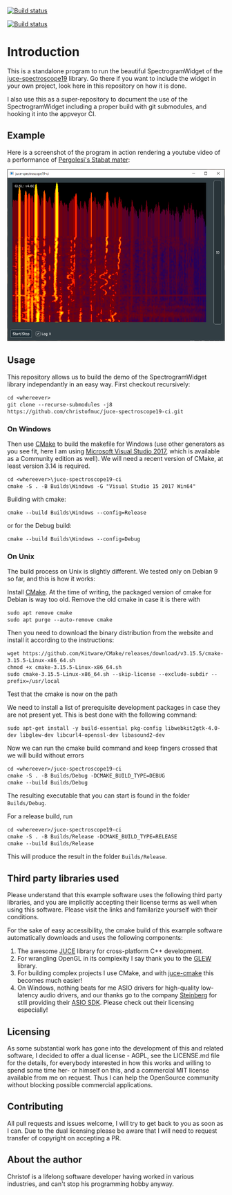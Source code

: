 [![Build status](https://ci.appveyor.com/api/projects/status/31pntnp3bhs0dyrv?svg=true)](https://ci.appveyor.com/project/christofmuc/juce-spectroscope19-ci)

[![Build status](https://ci.appveyor.com/api/projects/status/31pntnp3bhs0dyrv/branch/master?svg=true)](https://ci.appveyor.com/project/christofmuc/juce-spectroscope19-ci/branch/master)

# Introduction

This is a standalone program to run the beautiful SpectrogramWidget of the [juce-spectroscope19](https://github.com/christofmuc/juce-spectroscope19) library. Go there if you want to include the widget in your own project, look here in this repository on how it is done. 

I also use this as a super-repository to document the use of the SpectrogramWidget including a proper build with git submodules, and hooking it into the appveyor CI.

## Example

Here is a screenshot of the program in action rendering a youtube video of a performance of [Pergolesi's Stabat mater](https://www.youtube.com/watch?v=FjJ02agjjdo):

![A picture of the rendering of the spectrogram](Screenshot.png)

## Usage

This repository allows us to build the demo of the SpectrogramWidget library independantly in an easy way. First checkout recursively:

    cd <whereever>
    git clone --recurse-submodules -j8 https://github.com/christofmuc/juce-spectroscope19-ci.git

### On Windows
	
Then use [CMake](https://cmake.org/) to build the makefile for Windows (use other generators as you see fit, here I am using [Microsoft Visual Studio 2017](https://visualstudio.microsoft.com/), which is available as a Community edition as well). We will need a recent version of CMake, at least version 3.14 is required.

    cd <whereever>\juce-spectroscope19-ci
    cmake -S . -B Builds\Windows -G "Visual Studio 15 2017 Win64" 
	
Building with cmake:

    cmake --build Builds\Windows --config=Release

or for the Debug build:

    cmake --build Builds\Windows --config=Debug


### On Unix

The build process on Unix is slightly different. We tested only on Debian 9 so far, and this is how it works:

Install [CMake](https://cmake.org/). At the time of writing, the packaged version of cmake for Debian is way too old. Remove the old cmake in case it is there with 

    sudo apt remove cmake
    sudo apt purge --auto-remove cmake

Then you need to download the binary distribution from the website and install it according to the instructions:
    
    wget https://github.com/Kitware/CMake/releases/download/v3.15.5/cmake-3.15.5-Linux-x86_64.sh
    chmod +x cmake-3.15.5-Linux-x86_64.sh
    sudo cmake-3.15.5-Linux-x86_64.sh --skip-license --exclude-subdir --prefix=/usr/local 

Test that the cmake is now on the path 

We need to install a list of prerequisite development packages in case they are not present yet. This is best done with the following command:

    sudo apt-get install -y build-essential pkg-config libwebkit2gtk-4.0-dev libglew-dev libcurl4-openssl-dev libasound2-dev

Now we can run the cmake build command and keep fingers crossed that we will build without errors

    cd <whereever>/juce-spectroscope19-ci
    cmake -S . -B Builds/Debug -DCMAKE_BUILD_TYPE=DEBUG
    cmake --build Builds/Debug

The resulting executable that you can start is found in the folder `Builds/Debug`. 

For a release build, run

    cd <whereever>/juce-spectroscope19-ci
    cmake -S . -B Builds/Release -DCMAKE_BUILD_TYPE=RELEASE
    cmake --build Builds/Release

This will produce the result in the folder `Builds/Release`.


## Third party libraries used

Please understand that this example software uses the following third party libraries, and you are implicitly accepting their license terms as well when using this software. Please visit the links and familarize yourself with their conditions. 

For the sake of easy accessibility, the cmake build of this example software automatically downloads and uses the following components:

  1. The awesome [JUCE](https://juce.com/) library for cross-platform C++ development.
  2. For wrangling OpenGL in its complexity I say thank you to the [GLEW](http://glew.sourceforge.net/) library.
  3. For building complex projects I use CMake, and with [juce-cmake](https://github.com/remymuller/juce-cmake) this becomes much easier! 
  4. On Windows, nothing beats for me ASIO drivers for high-quality low-latency audio drivers, and our thanks go to the company [Steinberg](https://www.steinberg.net/de/home.html) for still providing their [ASIO SDK](https://www.steinberg.net/de/company/developer.html). Please check out their licensing especially!

## Licensing

As some substantial work has gone into the development of this and related software, I decided to offer a dual license - AGPL, see the LICENSE.md file for the details, for everybody interested in how this works and willing to spend some time her- or himself on this, and a commercial MIT license available from me on request. Thus I can help the OpenSource community without blocking possible commercial applications.

## Contributing

All pull requests and issues welcome, I will try to get back to you as soon as I can. Due to the dual licensing please be aware that I will need to request transfer of copyright on accepting a PR. 

## About the author

Christof is a lifelong software developer having worked in various industries, and can't stop his programming hobby anyway. 
